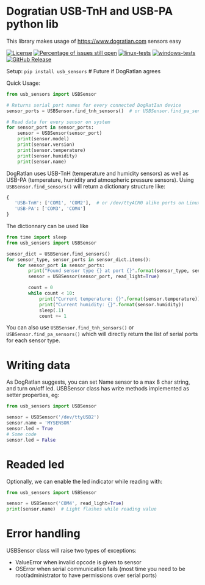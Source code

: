 # Dogratian USB-TnH and USB-PA python lib

This library makes usage of https://www.dogratian.com sensors easy

[![License](https://img.shields.io/badge/License-BSD%203--Clause-blue.svg)](https://opensource.org/licenses/BSD-3-Clause)
[![Percentage of issues still open](http://isitmaintained.com/badge/open/netinvent/usb_sensors.svg)](http://isitmaintained.com/project/netinvent/usb_sensors "Percentage of issues still open")
[![linux-tests](https://github.com/netinvent/usb_sensors/actions/workflows/linux.yaml/badge.svg)](https://github.com/netinvent/usb_sensors/actions/workflows/linux.yaml)
[![windows-tests](https://github.com/netinvent/usb_sensors/actions/workflows/windows.yaml/badge.svg)](https://github.com/netinvent/usb_sensors/actions/workflows/windows.yaml)
[![GitHub Release](https://img.shields.io/github/release/netinvent/usb_sensors.svg?label=Latest)](https://github.com/netinvent/usb_sensors/releases/latest)

Setup:
`pip install usb_sensors`  # Future if DogRatIan agrees 

Quick Usage:
```python
from usb_sensors import USBSensor

# Returns serial port names for every connected DogRatIan device
sensor_ports = USBSensor.find_tnh_sensors()  # or USBSensor.find_pa_sensors()

# Read data for every sensor on system
for sensor_port in sensor_ports:
    sensor = USBSensor(sensor_port)
    print(sensor.model)
    print(sensor.version)
    print(sensor.temperature)
    print(sensor.humidity)
    print(sensor.name)
```

DogRatIan uses USB-TnH (temperature and humidity sensors) as well as USB-PA (temperature, humidity and atmospheric pressure sensors).
Using `USBSensor.find_sensors()` will return a dictionary structure like:
```python
{ 
   'USB-TnH': ['COM1', 'COM2'],  # or /dev/ttyACM0 alike ports on Linux
   'USB-PA': ['COM3', 'COM4']
} 
```

The dictionnary can be used like
```python
from time import sleep
from usb_sensors import USBSensor

sensor_dict = USBSensor.find_sensors()
for sensor_type, sensor_ports in sensor_dict.items():
    for sensor_port in sensor_ports:
        print("Found sensor type {} at port {}".format(sensor_type, sensor_port))
        sensor = USBSensor(sensor_port, read_light=True)

        count = 0
        while count < 10:
            print("Current temperature: {}".format(sensor.temperature))
            print("Current humidity: {}".format(sensor.humidity))
            sleep(.1)
            count += 1

```
You can also use `USBSensor.find_tnh_sensors()` or `USBSensor.find_pa_sensors()` which will directly return the list of serial ports for each sensor type.

# Writing data

As DogRatIan suggests, you can set Name sensor to a max 8 char string, and turn on/off led.
USBSensor class has write methods implemented as setter properties, eg:

```python
from usb_sensors import USBSensor

sensor = USBSensor('/dev/ttyUSB2')
sensor.name = 'MYSENSOR'
sensor.led = True
# Some code
sensor.led = False
```

# Readed led
Optionally, we can enable the led indicator while reading with:
```python
from usb_sensors import USBSensor

sensor = USBSensor('COM4', read_light=True)
print(sensor.name)  # Light flashes while reading value
```

# Error handling

USBSensor class will raise two types of exceptions:
- ValueError when invalid opcode is given to sensor
- OSError when serial communication fails (most time you need to be root/administrator to have permissions over serial ports)